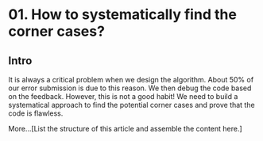 # 01. How to systematically find the corner cases? 
## Intro
It is always a critical problem when we design the algorithm. About 50% of our error submission is due to this reason. We then debug the code based on the feedback. However, this is not a good habit! We need to build a systematical approach to find the potential corner cases and prove that the code is flawless.

More...[List the structure of this article and assemble the content here.]